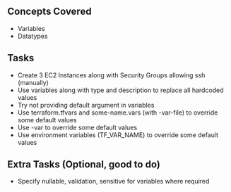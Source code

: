## Concepts Covered

- Variables
- Datatypes

## Tasks

- Create 3 EC2 Instances along with Security Groups allowing ssh (manually)
- Use variables along with type and description to replace all hardcoded values
- Try not providing default argument in variables
- Use terraform.tfvars and some-name.vars (with -var-file) to override some default values
- Use -var to override some default values
- Use environment variables (TF_VAR_NAME) to override some default values

## Extra Tasks (Optional, good to do)

- Specify nullable, validation, sensitive for variables where required
